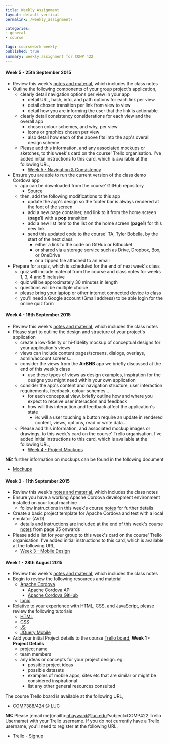 ```yaml
---
title: Weekly Assignment
layout: default-vertical
permalink: /weekly_assignment/

categories:
- general
- course

tags: coursework weekly
published: true
summary: weekly assignment for COMP 422
---
```


#### Week 5 - 25th September 2015

* Review this week's [notes and material](/notes), which includes the class notes
* Outline the following components of your group project's application,
  * clearly detail navigation options per view in your app
    * detail URL, hash, info, and path options for each link per view
    * detail chosen transition per link from view to view
    * detail how you are informing the user that the link is actionable
  * clearly detail consistency considerations for each view and the overall app
    * chosen colour schemes, and why, per view
    * icons or graphics chosen per view
    * also detail how each of the above fits into the app's overall design scheme
  * Please add this information, and any associated mockups or sketches, to this week's card on the course' Trello organisation. I've added initial instructions to this card, which is available at the following URL,
    * [Week 5 - Navigation & Consistency](https://trello.com/b/THFHfggM/week-5-navigation-consistency)
* Ensure you are able to run the current version of the class demo Cordova app
  * app can be downloaded from the course' GitHub repository
    * [Source](https://github.com/csteach422/source/tree/master/week5/cordova/tripnotes0.0.1)
  * then, add the following modifications to this app
    * update the app's design so the footer bar is always rendered at the foot of the screen
    * add a new page container, and link to it from the home screen (**page1**) with a **pop** transition
    * add a new list item to the list on the home screen (**page1**) for this new link
    * send this updated code to the course' TA, Tyler Bobella, by the start of the next class
      * either a link to the code on GitHub or Bitbucket
      * or shared via a storage service such as Drive, Dropbox, Box, or OneDrive
      * or a zipped file attached to an email
* Prepare for a quiz, which is scheduled for the end of next week's class
  * quiz will include material from the course and class notes for weeks 1, 3, 4 and 5 inclusive
  * quiz will be approximately 30 minutes in length
  * questions will be multiple choice
  * please bring your laptop or other internet connected device to class
  * you'll need a Google account (Gmail address) to be able login for the online quiz form

#### Week 4 - 18th September 2015

* Review this week's [notes and material](/notes), which includes the class notes
* Please start to outline the design and structure of your project's application
  * create a low-fidelity or hi-fidelity mockup of conceptual designs for your application's views
  * views can include content pages/screens, dialogs, overlays, admin/account screens...
  * consider the views from the **AirBNB** app we briefly discussed at the end of this week's class
    * use these types of views as design examples, inspiration for the designs you might need within your own application
  * consider the app's content and navigation structure, user interaction requirements, feedback, colour schemes...
    * for each conceptual view, briefly outline how and where you expect to receive user interaction and feedback
    * how will this interaction and feedback affect the application's state
      * ie: will a user touching a button require an update in rendered content, views, options, read or write data...
  * Please add this information, and associated mockup images or drawings, to this week's card on the course' Trello organisation. I've added initial instructions to this card, which is available at the following URL,
    * [Week 4 - Project Mockups](https://trello.com/b/8L102jNU/week-4-project-mockups)

**NB:** further information on mockups can be found in the following document

  * [Mockups](/assets/docs/comp422-mockups.pdf)

#### Week 3 - 11th September 2015

* Review this week's [notes and material](/notes), which includes the class notes
* Ensure you have a working Apache Cordova development environment installed on your local machine
  * follow instructions in this week's course [notes](/notes) for further details
* Create a basic project template for Apache Cordova and test with a local emulator (AVD)
  * details and instructions are included at the end of this week's course [notes](/notes) from page 35 onwards
* Please add a list for your group to this week's card on the course' Trello organisation. I've added initial instructions to this card, which is available at the following URL,
  * [Week 3 - Mobile Design](https://trello.com/b/y3Fufy3O/week-3-mobile-design)

#### Week 1 - 28th August 2015

* Review this week's [notes and material](/notes), which includes the class notes
* Begin to review the following resources and material
  * [Apache Cordova](https://cordova.apache.org/)
    * [Apache Cordova API](http://docs.cordova.io)
    * [Apache Cordova GitHub](https://github.com/apache?utf8=%E2%9C%93&query=cordova)
  * [Ionic](http://ionic.io/)
* Relative to your experience with HTML, CSS, and JavaScript, please review the following tutorials
  * [HTML](http://www.w3schools.com/html/default.asp)
  * [CSS](http://www.w3schools.com/css/default.asp)
  * [JS](http://www.w3schools.com/js/default.asp)
  * [JQuery Mobile](http://www.w3schools.com/jquerymobile/default.asp)
* Add your initial Project details to the course [Trello board](https://trello.com/comp388422luc), **Week 1 - Project Details**
  * project name
  * team members
  * any ideas or concepts for your project design. eg:
    * possible project ideas
    * possible datasets
    * examples of mobile apps, sites etc that are similar or might be considered inspirational
    * list any other general resources consulted

The course Trello board is available at the following URL,

* [COMP388/424 @ LUC](https://trello.com/comp388422luc)

**NB:** Please [email me](mailto:nhayward@luc.edu?subject=COMP422 Trello Username) with your Trello username. If you do not currently have a Trello username, you'll need to register at the following URL,

* Trello - [Signup](https://trello.com/signup)
